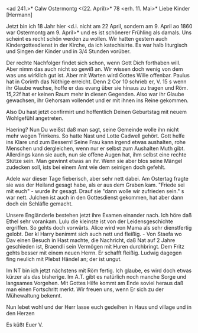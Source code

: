 <ad 241.>* Calw Ostermontg <(22. April)>* 78
 <erh. 11. Mai>*
Liebe Kinder [Hermann]

Jetzt bin ich 18 Jahr hier <d.i. nicht am 22 April, sondern am 9. April ao 1860 war Ostermontg am 9. April>* und es ist schönerer Frühling als damals. Uns scheint es recht schön werden zu wollen. Wir hatten gestern auch Kindergottesdienst in der Kirche, da ich katechisirte. Es war halb liturgisch und Singen der Kinder und in 3/4 Stunden vorüber.

Der rechte Nachfolger findet sich schon, wenn Gott Dich forthaben will. Aber nimm das auch nicht so gewiß an. Wir wissen doch wenig von dem was uns wirklich gut ist. Aber mit Warten wird Gottes Wille offenbar. Paulus hat in Corinth das Nöthige erreicht. Denn 2 Cor 10 schrieb er, V. 15 s wenn ihr Glaube wachse, hoffe er das evang über sie hinaus zu tragen und Röm. 15,22f hat er keinen Raum mehr in diesen Gegenden. Also war ihr Glaube gewachsen, ihr Gehorsam vollendet und er mit ihnen ins Reine gekommen.

Also Du hast jetzt confirmirt und hoffentlich Deinen Geburtstag mit neuem Wohlgefühl angetreten.

Haering? Nun Du weißst daß man sagt, seine Gemeinde wolle ihn nicht mehr wegen Trinkens. So hatte Nast und Lotte Cadwell gehört. Gott helfe ins Klare und zum Bessern! Seine Frau kann irgend etwas aushalten, rohe Menschen und dergleichen, wenn nur er selbst zum Aushalten Muth gibt. Allerdings kann sie auch, nun sie offene Augen hat, ihm selbst eine rechte Stütze sein. Man gewinnt etwas an ihr. Wenn sie aber blos seine Mängel zudecken soll, ists bei einem Amt wie dem seinigen doch gefehlt.

Adele war dieser Tage fieberisch, aber sehr nett dabei. Am Ostertag fragte sie was der Heiland gesagt habe, als er aus dem Graben kam. "Friede sei mit euch" - wurde ihr gesagt. Drauf sie "dann wolle wir zufrieden sein." s war nett. Julchen ist auch in den Gottesdienst gekommen, hat aber dann doch ein Schläfle gemacht.

Unsere Engländerle bestehen jetzt ihre Examen einander nach. Ich höre daß Ethel sehr vorankam. Lulu die kleinste ist von der Leidensgeschichte ergriffen. So gehts doch vorwärts. Alice wird von Mama als sehr dienstfertig gelobt. Der kl Harry benimmt sich auch nett und fleißig. - Von Staefa wo Dav einen Besuch in Hast machte, die Nachricht, daß Nat auf 2 Jahre geschieden ist, Braendli sein Vermögen mit Huren durchbringt. Dem Fritz gehts besser mit einem neuen Herrn. Er schafft fleißig. Ludwig dagegen fing neulich mit Plebst Händel an; der ist ungut.

Im NT bin ich jetzt nächstens mit Röm fertig. Ich glaube, es wird doch etwas kürzer als das bisherige. Im A.T. gibt es natürlich noch manche Sorge und langsames Vorgehen. Mit Gottes Hilfe kommt am Ende soviel heraus daß man einen Fortschritt merkt. Wir freuen uns, wenn Er sich zu der Mühewaltung bekennt.

Nun lebet wohl und der Herr lasse euch gedeihen in Haus und village und in den Herzen

 Es küßt Euer V.
